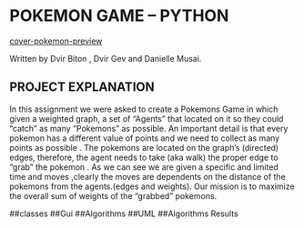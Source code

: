 
 # POKEMON GAME – PYTHON
[cover-pokemon-preview](https://user-images.githubusercontent.com/92378800/147971487-05efa702-1371-4c9d-bf7a-ef3a6910a7b9.png)

Written by Dvir Biton , Dvir Gev and Danielle Musai.

## PROJECT EXPLANATION

In this assignment  we were asked to create a Pokemons Game in which given a weighted graph, a set of “Agents” that located on it so they could “catch” as many “Pokemons” as possible.
An important detail is that every pokemon has a different value of points  and we need to collect as many points as possible .
The pokemons are located on the graph’s (directed) edges, therefore, the agent needs to take (aka walk) the proper edge to “grab” the pokemon .
As we can see we are given a specific and limited time and moves ,clearly the moves are dependents on the distance of the pokemons from the agents.(edges and weights).
Our mission is to maximize the overall sum of weights of the “grabbed” pokemons.


##classes
##Gui
##Algorithms
##UML
##Algorithms Results
